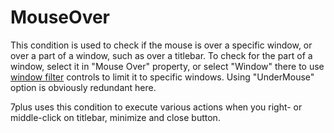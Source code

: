 # MouseOver #
This condition is used to check if the mouse is over a specific window, or over a part of a window, such as over a titlebar. To check for the part of a window, select it in "Mouse Over" property, or select "Window" there to use [window filter](docsGenericWindowFilter.md) controls to limit it to specific windows. Using "UnderMouse" option is obviously redundant here.

7plus uses this condition to execute various actions when you right- or middle-click on titlebar, minimize and close button.